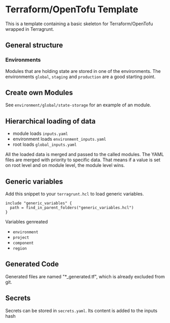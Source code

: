 # Terraform/OpenTofu Template 

This is a template containing a basic skeleton for Terraform/OpenTofu wrapped in Terragrunt.

## General structure

### Environments

Modules that are holding state are stored in one of the environments. The environments `global`, `staging` and `production` are a good starting point.

## Create own Modules

See `environment/global/state-storage` for an example of an module.


## Hierarchical loading of data

- module loads `inputs.yaml`
- environment loads `environment_inputs.yaml`
- root loads `global_inputs.yaml`

All the loaded data is merged and passed to the called modules. The YAML files are merged with priority to specific data. That means if a value is set on root level and on module level, the module level wins.

## Generic variables

Add this snippet to your `terragrunt.hcl` to load generic variables.

```hcl
include "generic_variables" {
  path = find_in_parent_folders("generic_variables.hcl")
}
```

Variables genreated
- `environment`
- `project`
- `component`
- `region`

## Generated Code

Generated files are named "*_generated.tf", which is already excluded from git.

## Secrets

Secrets can be stored in `secrets.yaml`. Its content is added to the inputs hash

